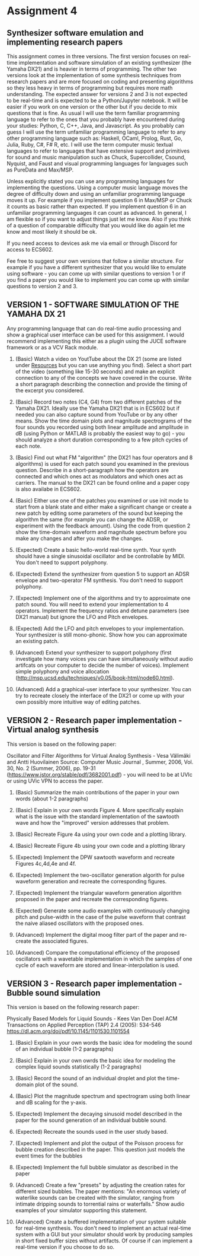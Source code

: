 

# Assignment 4 

Synthesizer software emulation and implementing research papers 
--------------------------------------------------------------- 

This assignment comes in three versions. The first version focuses on real-time implementation and software simulation of an existing synthesizer (the Yamaha DX21) and is heavier in terms of programming. The other two versions look at the implementation of some synthesis techniques from research papers and are more focused on coding and presenting algorithms so they less heavy in terms of programming but requires more math understanding. The expected answer for versions 2 and 3 is not expected to be real-time and is expected to be a Python/Jupyter notebook. It will be easier if you work on one version or the other but if you decide to mix questions that is fine. As usual I will use the term familiar programming 
language to refer to the ones that you probably have encountered during your  studies: Python, C, C++, Java, and Javascript. As you probably can guess I will use the term unfamiliar programming language to refer to any other programming language such as: Haskell, OCaml, Prolog, Rust, Go, Julia, Ruby, C#, F#
R, etc. I will use the term computer music textual languages to refer to languages 
that have extensive support and primitives for sound and music manipulation such as 
Chuck, Supercollider, Csound, Nyquist, and Faust and visual programming languages 
for languages such as PureData and Max/MSP. 

Unless explicitly stated you can use any programming languages for implementing 
the questions. Using a computer music language moves the degree of difficulty down and using an unfamiliar programming language moves it up. For example if you implement question 6 in Max/MSP or Chuck it counts as basic rather than expected. If you implement question 6 in an unfamiliar programming languages it can count as advanced. In general, I am flexible so if you want to adjust things just let me know. Also if you 
think of a question of comparable difficulty that you would like do again let me know and most likely 
it should be ok. 

If you need access to devices ask me via email or through Discord for access to ECS602. 

Fee free to suggest your own versions that follow a similar structure. For example if you have a different synthesizer that you would like to emulate using software - you can come up with similar questions to version 1 or if you find a paper you would like to implement you can come up with similar questions to version 2 and 3. 


## VERSION 1 - SOFTWARE SIMULATION OF THE YAMAHA DX 21 

Any programming language that can do real-time audio processing and show a graphical user interface can be used 
for this assignment. I would recommend implementing this either as a plugin using the JUCE software framework 
or as a VCV Rack module. 

1. (Basic) Watch a video on YoutTube about the DX 21 (some are listed under [Resources](resources.md) but you can use anything you find). Select a short part of the video (something like 15-30 seconds) and make an explicit connection to any of the concepts we have covered in the course. Write a short paragraph describing the connection and provide the timing of the excerpt you considered. 

2. (Basic) Record two notes (C4, G4) from two different patches of the Yamaha DX21. Ideally use the Yamaha DX21 that is in ECS602 but if needed you can also capture sound from YouTube or by any other means. Show the time domain plots and magnitude spectrograms of the four sounds you recorded using both linear amplitude and amplitude in dB (using Python or MATLAB is probably the easiest way to go) - you should analyze a short duration corresponding to a few pitch cycles of each note. 

3. (Basic) Find out what FM "algorithm" (the DX21 has four operators and 8 algorithms) is used for each patch sound you examined in the previous question. Describe in a short-paragraph how the operators are connected and which ones act as modulators and which ones act as carriers. The manual to the DX21 can be found online and a paper copy is also availabe in ECS602. 

4. (Basic) Either use one of the patches you examined or use init mode to start from a blank state and either make a significant change or create a new patch by editing some parameters of the sound but keeping the algorithm the same (for example you can change the ADSR, or experiment with the feedback amount). Using the code from question 2 show the time-domain waveform and magnitude spectrum before you make any changes and after you make the changes. 

5. (Expected) Create a basic hello-world real-time synth. Your synth should have a single sinusoidal oscillator and be controllable by MIDI. You don't need to support polyphony. 

6. (Expected) Extend the synthesizer from question 5 to support an ADSR envelope and two-operator FM synthesis. You don't need to support polyphony. 

7. (Expected) Implement one of the algorithms and try to approximate one patch sound. You will need to extend your implementation to 4 operators. Implement the frequency ratios and detune parameters (see DX21 manual) but ignore the LFO and Pitch envelopes. 

8. (Expected) Add the LFO and pitch envelopes to your implementation. Your synthesizer is still mono-phonic. Show how you can approximate an existing patch. 

9. (Advanced) Extend your synthesizer to support polyphony (first investigate how many voices you can have simultaneously without audio artifcats on your computer to decide the number of voices). Implement simple polyphony and voice allocation (http://msp.ucsd.edu/techniques/v0.05/book-html/node60.html). 

10. (Advanced) Add a graphical-user interface to your synthesizer. You can try to recreate closely the interface of the DX21 or come up with your own possibly more intuitive way of editing patches. 

## VERSION 2 - Research paper implementation - Virtual analog synthesis 

This version is based on the following paper: 

Oscillator and Filter Algorithms for Virtual Analog Synthesis - Vesa Välimäki and Antti Huovilainen
Source: Computer Music Journal , Summer, 2006, Vol. 30, No. 2 (Summer, 2006), pp. 19-31
(https://www.jstor.org/stable/pdf/3682001.pdf) - you will need to be at UVIc or using UVic VPN to 
access the paper. 

1. (Basic) Summarize the main contributions of the paper in your own words (about 1-2 paragraphs) 

2. (Basic) Explain in your own words Figure 4. More specifically explain what is the issue with the standard implementation of the sawtooth wave and how the "improved" version addresses that problem. 

3. (Basic) Recreate Figure 4a using your own code and a plotting library. 

4. (Basic) Recreate Figure 4b using your own code and a plotting library 

5. (Expected) Implement the DPW sawtooth waveform and recreate Figures 4c,4d,4e and 4f. 

6. (Expected) Implement the two-oscillator generation algorith for pulse waveform generation and recreate the corresponding figures. 

7. (Expected) Implement the triangular waveform generation algorithm proposed in the paper and recreate the corresponding figures. 

8. (Expected) Generate some audio examples with continuously changing pitch and pulse-width in the case of the pulse waveform that contrast the naive aliased oscillators with the proposed ones. 

9. (Advanced) Implement the digital moog filter part of the paper and re-create the associated figures. 

10. (Advanced) Compare the computational efficiency of the proposed oscillators with a wavetable implementation in which the samples of one cycle of each waveform are stored and linear-interpolation is used. 


## VERSION 3 - Research paper implementation - Bubble sound simulation 

This version is based on the following research paper: 

Physically Based Models for Liquid Sounds - Kees Van Den Doel 
ACM Transactions on Applied Perception (TAP) 2.4 (2005): 534-546
https://dl.acm.org/doi/pdf/10.1145/1101530.1101554

1. (Basic) Explain in your own words the basic idea for modeling the sound of an individual bubble (1-2 paragraphs) 

2. (Basic) Explain in your own owrds the basic idea for modeling the complex liquid sounds statistically (1-2 paragraphs) 

3. (Basic) Record the sound of an individual droplet and plot the time-domain plot of the sound. 

4. (Basic) Plot the magnitude spectrum and spectrogram using both linear and dB scaling for the y-axis. 

5. (Expected) Implement the decaying sinusoid model described in the paper for the sound generation of an individual bubble sound. 

6. (Expected) Recreate the sounds used in the user study based. 

7. (Expected) Implement and plot the output of the Poisson process for bubble creation described in the paper. This question just models the event times for the bubbles 

8. (Expected) Implement the full bubble simulator as described in the paper 

9. (Advanced) Create a few "presets" by adjusting the creation rates for different sized bubbles. The paper mentions: "An enormous variety of waterlike sounds can be created with the simulator, ranging from intimate
dripping sounds to torrential rains or waterfalls." Show audio examples of your simulator supporting this statement. 

10. (Advanced) Create a buffered implementation of your system suitable for real-time synthesis. You don't need to implement an actual real-time system with a GUI but your simulator should work by producing samples in short fixed buffer sizes without artifacts. Of course if can implement a real-time version if you choose to do so. 

